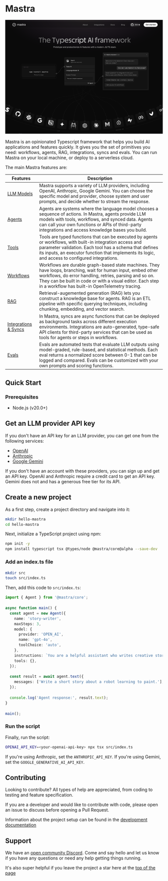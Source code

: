 # Mastra

[![Mastra framework homepage](mastra-homepage.png)](https://mastra.ai)

Mastra is an opinionated Typescript framework that helps you build AI applications and features quickly. It gives you the set of primitives you need: workflows, agents, RAG, integrations, syncs and evals. You can run Mastra on your local machine, or deploy to a serverless cloud.

The main Mastra features are:

| Features                                                                           | Description                                                                                                                                                                                                                                                                              |
| ---------------------------------------------------------------------------------- | ---------------------------------------------------------------------------------------------------------------------------------------------------------------------------------------------------------------------------------------------------------------------------------------- |
| [LLM Models](https://mastra.ai/docs/guide/how-to/00-llm-models)                    | Mastra supports a variety of LLM providers, including OpenAI, Anthropic, Google Gemini. You can choose the specific model and provider, choose system and user prompts, and decide whether to stream the response.                                                                       |
| [Agents](https://mastra.ai/docs/guide/how-to/01-creating-agents)                   | Agents are systems where the language model chooses a sequence of actions. In Mastra, agents provide LLM models with tools, workflows, and synced data. Agents can call your own functions or APIs of third-party integrations and access knowledge bases you build.                     |
| [Tools](https://mastra.ai/docs/guide/how-to/02-adding-tools)                       | Tools are typed functions that can be executed by agents or workflows, with built-in integration access and parameter validation. Each tool has a schema that defines its inputs, an executor function that implements its logic, and access to configured integrations.                 |
| [Workflows](https://mastra.ai/docs/guide/how-to/03-building-workflows)             | Workflows are durable graph-based state machines. They have loops, branching, wait for human input, embed other workflows, do error handling, retries, parsing and so on. They can be built in code or with a visual editor. Each step in a workflow has built-in OpenTelemetry tracing. |
| [RAG](https://mastra.ai/docs/guide/how-to/04-knowledge-sources)                    | Retrieval-augemented generation (RAG) lets you construct a knowledge base for agents. RAG is an ETL pipeline with specific querying techniques, including chunking, embedding, and vector search.                                                                                        |
| [Integrations & Syncs](https://mastra.ai/docs/guide/how-to/06-adding-integrations) | In Mastra, syncs are async functions that can be deployed as background tasks across different execution environments. Integrations are auto-generated, type-safe API clients for third-party services that can be used as tools for agents or steps in workflows.                       |
| [Evals](https://mastra.ai/docs/guide/how-to/08-running-evals)                      | Evals are automated tests that evaluate LLM outputs using model-graded, rule-based, and statistical methods. Each eval returns a normalized score between 0-1 that can be logged and compared. Evals can be customized with your own prompts and scoring functions.                      |

## Quick Start

### Prerequisites

- Node.js (v20.0+)

## Get an LLM provider API key

If you don't have an API key for an LLM provider, you can get one from the following services:

- [OpenAI](https://platform.openai.com/)
- [Anthropic](https://console.anthropic.com/settings/keys)
- [Google Gemini](https://ai.google.dev/gemini-api/docs)

If you don't have an account with these providers, you can sign up and get an API key. OpenAI and Anthropic require a credit card to get an API key. Gemini does not and has a generous free tier for its API.

## Create a new project

As a first step, create a project directory and navigate into it:

```bash copy
mkdir hello-mastra
cd hello-mastra
```

Next, initialize a TypeScript project using npm:

```bash copy npm2yarn
npm init -y
npm install typescript tsx @types/node @mastra/core@alpha --save-dev
```

### Add an index.ts file

```bash
mkdir src
touch src/index.ts
```

Then, add this code to `src/index.ts`:

```typescript
import { Agent } from '@mastra/core';

async function main() {
  const agent = new Agent({
    name: 'story-writer',
    maxSteps: 3,
    model: {
      provider: 'OPEN_AI',
      name: 'gpt-4o',
      toolChoice: 'auto',
    },
    instructions: `You are a helpful assistant who writes creative stories.`,
    tools: {},
  });

  const result = await agent.text({
    messages: ['Write a short story about a robot learning to paint.'],
  });

  console.log('Agent response:', result.text);
}

main();
```

### Run the script

Finally, run the script:

```bash copy
OPENAI_API_KEY=<your-openai-api-key> npx tsx src/index.ts
```

If you're using Anthropic, set the `ANTHROPIC_API_KEY`. If you're using Gemini, set the `GOOGLE_GENERATIVE_AI_API_KEY`.

## Contributing

Looking to contribute? All types of help are appreciated, from coding to testing and feature specification.

If you are a developer and would like to contribute with code, please open an issue to discuss before opening a Pull Request.

Information about the project setup can be found in the [development documentation](./DEVELOPMENT.md)

## Support

We have an [open community Discord](https://discord.gg/kZpbcheG). Come and say hello and let us know if you have any questions or need any help getting things running.

It's also super helpful if you leave the project a star here at the [top of the page](https://github.com/mastra-ai/mastra)

